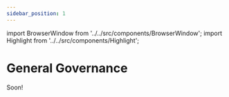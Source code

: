 ```yaml
---
sidebar_position: 1
---
```


import BrowserWindow from '../../src/components/BrowserWindow';
import Highlight from '../../src/components/Highlight';

# General Governance

Soon!
